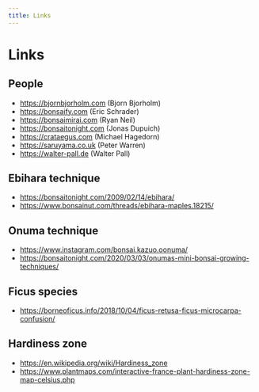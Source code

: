 ```yaml
---
title: Links
---
```


# Links

## People

- https://bjornbjorholm.com (Bjorn Bjorholm)
- https://bonsaify.com (Eric Schrader)
- https://bonsaimirai.com (Ryan Neil)
- https://bonsaitonight.com (Jonas Dupuich)
- https://crataegus.com (Michael Hagedorn)
- https://saruyama.co.uk (Peter Warren)
- https://walter-pall.de (Walter Pall)

## Ebihara technique

- https://bonsaitonight.com/2009/02/14/ebihara/
- https://www.bonsainut.com/threads/ebihara-maples.18215/

## Onuma technique

- https://www.instagram.com/bonsai.kazuo.oonuma/
- https://bonsaitonight.com/2020/03/03/onumas-mini-bonsai-growing-techniques/

## Ficus species

- https://borneoficus.info/2018/10/04/ficus-retusa-ficus-microcarpa-confusion/

## Hardiness zone

- https://en.wikipedia.org/wiki/Hardiness_zone
- https://www.plantmaps.com/interactive-france-plant-hardiness-zone-map-celsius.php

